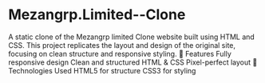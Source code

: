 # Mezangrp.Limited--Clone
A static clone of the Mezangrp limited Clone website built using HTML and CSS. This project replicates the layout and design of the original site, focusing on clean structure and responsive styling.  🔹 Features Fully responsive design Clean and structured HTML &amp; CSS Pixel-perfect layout 🔹 Technologies Used HTML5 for structure CSS3 for styling
